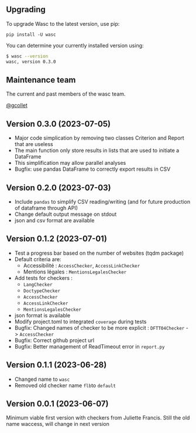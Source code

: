 ## Upgrading
To upgrade Wasc to the latest version, use pip:

`pip install -U wasc`

You can determine your currently installed version using:

```bash
$ wasc --version
wasc, version 0.3.0
```

## Maintenance team
The current and past members of the wasc team.

[@gcollet](https://github.com/gcollet)

## Version 0.3.0 (2023-07-05)
* Major code simplication by removing two classes Criterion and Report that are useless
* The main function only store results in lists that are used to initiate a DataFrame
* This simplification may allow parallel analyses
* Bugfix: use pandas DataFrame to correctly export results in CSV

## Version 0.2.0 (2023-07-03)
* Include `pandas` to simplify CSV reading/writing (and for future production of dataframe through API)
* Change default output message on stdout
* json and csv format are available

## Version 0.1.2 (2023-07-01)
* Test a progress bar based on the number of websites (tqdm package)
* Default criteria are:
    * Accessibilité : `AccessChecker`, `AccessLinkChecker`
    * Mentions légales : `MentionsLegalesChecker`
* Add tests for checkers :
    * `LangChecker`
    * `DoctypeChecker`
    * `AccessChecker`
    * `AccessLinkChecker`
    * `MentionsLegalesChecker`
* json format is available
* Modify project.toml to integrated `coverage` during tests
* Bugfix: Changed names of checker to be more explicit : `DFTT04Checker` -> `AccessChecker`
* Bugfix: Correct github project url
* Bugfix: Better management of ReadTimeout error in `report.py`
## Version 0.1.1 (2023-06-28)

* Changed name to `wasc`
* Removed old checker name `flb`to `default`

## Version 0.0.1 (2023-06-07)

Minimum viable first version with checkers from Juliette Francis.
Still the old name waccess, will change in next version